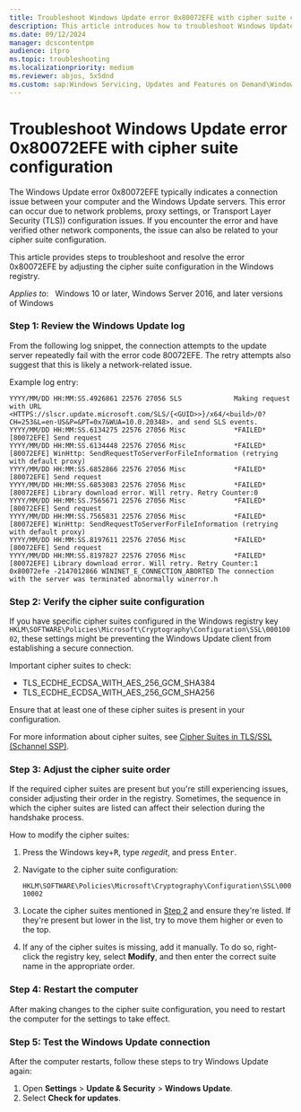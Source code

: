 ```yaml
---
title: Troubleshoot Windows Update error 0x80072EFE with cipher suite configuration
description: This article introduces how to troubleshoot Windows Update error 0x80072EFE by updating the cipher suite configuration.
ms.date: 09/12/2024
manager: dcscontentpm
audience: itpro
ms.topic: troubleshooting
ms.localizationpriority: medium
ms.reviewer: abjos, 5x5dnd
ms.custom: sap:Windows Servicing, Updates and Features on Demand\Windows Update fails - installation stops with error, csstroubleshoot
---
```

# Troubleshoot Windows Update error 0x80072EFE with cipher suite configuration

The Windows Update error 0x80072EFE typically indicates a connection issue between your computer and the Windows Update servers. This error can occur due to network problems, proxy settings, or Transport Layer Security (TLS)) configuration issues. If you encounter the error and have verified other network components, the issue can also be related to your cipher suite configuration.

This article provides steps to troubleshoot and resolve the error 0x80072EFE by adjusting the cipher suite configuration in the Windows registry.

*Applies to*: &nbsp; Windows 10 or later, Windows Server 2016, and later versions of Windows


### Step 1: Review the Windows Update log

From the following log snippet, the connection attempts to the update server repeatedly fail with the error code 80072EFE. The retry attempts also suggest that this is likely a network-related issue.

Example log entry:

```output
YYYY/MM/DD HH:MM:SS.4926861 22576 27056 SLS             Making request with URL <HTTPS://slscr.update.microsoft.com/SLS/{<GUID>>}/x64/<build>/0?CH=253&L=en-US&P=&PT=0x7&WUA=10.0.20348>. and send SLS events.  
YYYY/MM/DD HH:MM:SS.6134275 22576 27056 Misc            *FAILED* [80072EFE] Send request  
YYYY/MM/DD HH:MM:SS.6134448 22576 27056 Misc            *FAILED* [80072EFE] WinHttp: SendRequestToServerForFileInformation (retrying with default proxy)  
YYYY/MM/DD HH:MM:SS.6852866 22576 27056 Misc            *FAILED* [80072EFE] Send request  
YYYY/MM/DD HH:MM:SS.6853083 22576 27056 Misc            *FAILED* [80072EFE] Library download error. Will retry. Retry Counter:0  
YYYY/MM/DD HH:MM:SS.7565671 22576 27056 Misc            *FAILED* [80072EFE] Send request  
YYYY/MM/DD HH:MM:SS.7565831 22576 27056 Misc            *FAILED* [80072EFE] WinHttp: SendRequestToServerForFileInformation (retrying with default proxy)  
YYYY/MM/DD HH:MM:SS.8197611 22576 27056 Misc            *FAILED* [80072EFE] Send request  
YYYY/MM/DD HH:MM:SS.8197827 22576 27056 Misc            *FAILED* [80072EFE] Library download error. Will retry. Retry Counter:1  
0x80072efe -2147012866 WININET_E_CONNECTION_ABORTED The connection with the server was terminated abnormally winerror.h  
```

### Step 2: Verify the cipher suite configuration

If you have specific cipher suites configured in the Windows registry key `HKLM\SOFTWARE\Policies\Microsoft\Cryptography\Configuration\SSL\00010002`, these settings might be preventing the Windows Update client from establishing a secure connection.

Important cipher suites to check:

- TLS_ECDHE_ECDSA_WITH_AES_256_GCM_SHA384
- TLS_ECDHE_ECDSA_WITH_AES_256_GCM_SHA256

Ensure that at least one of these cipher suites is present in your configuration.

For more information about cipher suites, see [Cipher Suites in TLS/SSL (Schannel SSP)](/windows/win32/secauthn/cipher-suites-in-schannel).

### Step 3: Adjust the cipher suite order

If the required cipher suites are present but you're still experiencing issues, consider adjusting their order in the registry. Sometimes, the sequence in which the cipher suites are listed can affect their selection during the handshake process.

How to modify the cipher suites:

1. Press the Windows key+<kbd>R</kbd>, type *regedit*, and press <kbd>Enter</kbd>.
2. Navigate to the cipher suite configuration:

   `HKLM\SOFTWARE\Policies\Microsoft\Cryptography\Configuration\SSL\00010002`

3. Locate the cipher suites mentioned in [Step 2](#step-2-verify-the-cipher-suite-configuration) and ensure they're listed. If they're present but lower in the list, try to move them higher or even to the top.
4. If any of the cipher suites is missing, add it manually. To do so, right-click the registry key, select **Modify**, and then enter the correct suite name in the appropriate order.

### Step 4: Restart the computer

After making changes to the cipher suite configuration, you need to restart the computer for the settings to take effect.

### Step 5: Test the Windows Update connection

After the computer restarts, follow these steps to try Windows Update again:

1. Open **Settings** > **Update & Security** > **Windows Update**.
2. Select **Check for updates**.
